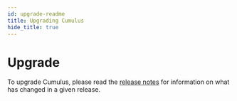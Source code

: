 ```yaml
---
id: upgrade-readme
title: Upgrading Cumulus
hide_title: true
---
```


# Upgrade

To upgrade Cumulus, please read the [release notes](https://github.com/nasa/cumulus/releases) for information on what has changed in a given release.
